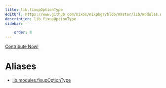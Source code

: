 ```yaml
---
title: lib.fixupOptionType
editUrl: https://www.github.com/nixos/nixpkgs/blob/master/lib/modules.nix#L964C21
description: lib.fixupOptionType
sidebar:

    order: 8
---
```


<a href="https://www.github.com/nixos/nixpkgs/blob/master/lib/modules.nix#L964C21">Contribute Now!</a>


# Aliases

- [lib.modules.fixupOptionType](./reference/lib/modules/lib-modules-fixupOptionType)


